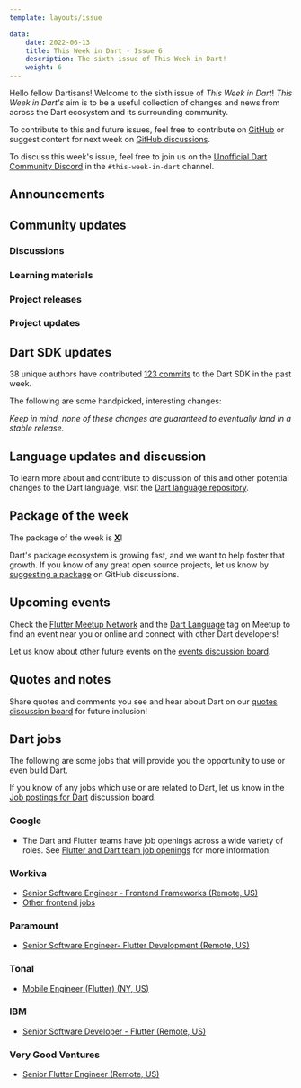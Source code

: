 ```yaml
---
template: layouts/issue

data:
    date: 2022-06-13
    title: This Week in Dart - Issue 6
    description: The sixth issue of This Week in Dart!
    weight: 6
---
```


Hello fellow Dartisans!
Welcome to the sixth issue of _This Week in Dart_!
_This Week in Dart's_ aim is to be a useful collection of changes and news
from across the Dart ecosystem and its surrounding community.

To contribute to this and future issues,
feel free to contribute on [GitHub][]
or suggest content for next week on [GitHub discussions][].

To discuss this week's issue,
feel free to join us on the [Unofficial Dart Community Discord][]
in the `#this-week-in-dart` channel.

## Announcements



## Community updates

### Discussions


### Learning materials


### Project releases


### Project updates


## Dart SDK updates

38 unique authors have contributed
[123 commits](https://github.com/dart-lang/sdk/compare/633822fe73804f6980a18ed87056876f78c9f4b6...1b9554d481ab61ab4c9196e0d2af5628987ae34d)
to the Dart SDK in the past week.

The following are some handpicked, interesting changes:

_Keep in mind, none of these changes are guaranteed to
eventually land in a stable release._


## Language updates and discussion

To learn more about and contribute to discussion
of this and other potential changes to the Dart language,
visit the [Dart language repository][].

 
## Package of the week

The package of the week is [**X**](https://pub.dev/packages/)!

Dart's package ecosystem is growing fast,
and we want to help foster that growth.
If you know of any great open source projects,
let us know by [suggesting a package][] on GitHub discussions.


## Upcoming events

Check the [Flutter Meetup Network][]
and the [Dart Language][Dart Meetup] tag on Meetup
to find an event near you or online and
connect with other Dart developers!

Let us know about other future events on
the [events discussion board][].

[fig-dig]: https://www.meetup.com/fig-dig-minneapolis-stpaul-flutter-interest-group/events/xtkvssydcjbjb/
[toronto]: https://www.meetup.com/flutter-toronto-group/events/286019021/

## Quotes and notes

Share quotes and comments you see and hear about Dart
on our [quotes discussion board][] for future inclusion!


## Dart jobs

The following are some jobs that will provide you the opportunity
to use or even build Dart.

If you know of any jobs which use or are related to Dart,
let us know in the [Job postings for Dart][] discussion board.

### Google

- The Dart and Flutter teams have job openings across a wide variety of roles.
  See [Flutter and Dart team job openings][] for more information.

### Workiva

- [Senior Software Engineer - Frontend Frameworks (Remote, US)](https://workiva.wd1.myworkdayjobs.com/en-US/careers/job/Senior-Software-Engineer---Frontend-Frameworks_R5084)
- [Other frontend jobs](https://workiva.wd1.myworkdayjobs.com/en-US/careers?q=frontend)

### Paramount

- [Senior Software Engineer- Flutter Development (Remote, US)](https://careers.viacomcbs.com/job/New-York-Senior-SWE-Flutter-Development-NY-10036/882329700)

### Tonal

- [Mobile Engineer (Flutter) (NY, US)](https://jobs.lever.co/tonal/b47beb5f-ad20-4bdf-b28d-f1c3bf2273de)

### IBM

- [Senior Software Developer - Flutter (Remote, US)](https://careers.ibm.com/job/15419705/senior-software-developer-flutter-remote)

### Very Good Ventures

- [Senior Flutter Engineer (Remote, US)](https://apply.workable.com/very-good-ventures/j/9DB5DCF67F/)


[Dart language repository]: https://github.com/dart-lang/language
[Flutter Meetup Network]: https://www.meetup.com/pro/flutter
[Dart Meetup]: https://www.meetup.com/topics/dart-language/
[Flutter and Dart team job openings]: https://dart.dev/jobs
[GitHub]: https://github.com/parlough/thisweekindart
[GitHub discussions]: https://github.com/parlough/thisweekindart/discussions
[events discussion board]: https://github.com/parlough/thisweekindart/discussions/5
[quotes discussion board]: https://github.com/parlough/thisweekindart/discussions/3
[suggesting a package]: https://github.com/parlough/thisweekindart/discussions/2
[Job postings for Dart]: https://github.com/parlough/thisweekindart/discussions/4
[Unofficial Dart Community Discord]: https://discord.gg/Qt6DgfAWWx


